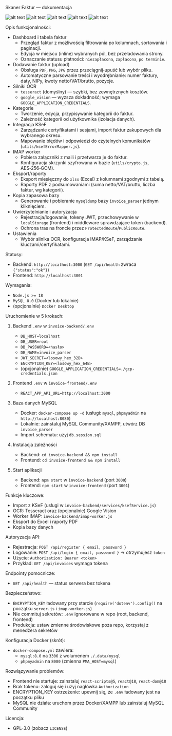 Skaner Faktur — dokumentacja

![alt text](https://img.shields.io/badge/license-MIT-blue.svg)
![alt text](https://img.shields.io/badge/React-18.2.0-61DAFB?logo=react)
![alt text](https://img.shields.io/badge/Node.js-18.x-339933?logo=node.js)
![alt text](https://img.shields.io/badge/MySQL-8.0-4479A1?logo=mysql)
![alt text](https://img.shields.io/badge/Express.js-4.18.2-000000?logo=express)

Opis funkcjonalności:
- Dashboard i tabela faktur
  - Przegląd faktur z możliwością filtrowania po kolumnach, sortowania i paginacji.
  - Edycja w miejscu (inline) wybranych pól, bez przeładowania strony.
  - Oznaczanie statusu płatności: `niezapłacona`, `zapłacona`, `po terminie`.
- Dodawanie faktur (upload)
  - Obsługa `PDF`, `PNG`, `JPG` przez przeciągnij‑upuść lub wybór pliku.
  - Automatyczne parsowanie treści i wyodrębnianie: numer faktury, daty, NIPy, kwoty netto/VAT/brutto, pozycje.
- Silniki OCR
  - `tesseract` (domyślny) — szybki, bez zewnętrznych kosztów.
  - `google_vision` — wyższa dokładność; wymaga `GOOGLE_APPLICATION_CREDENTIALS`.
- Kategorie
  - Tworzenie, edycja, przypisywanie kategorii do faktur.
  - Zależność kategorii od użytkownika (izolacja danych).
- Integracja KSeF
  - Zarządzanie certyfikatami i sesjami, import faktur zakupowych dla wybranego okresu.
  - Mapowanie błędów i odpowiedzi do czytelnych komunikatów (`utils/ksefErrorMapper.js`).
- IMAP worker
  - Pobiera załączniki z maili i przetwarza je do faktur.
  - Konfiguracja skrzynki szyfrowana w bazie (`utils/crypto.js`, AES‑256‑GCM).
- Eksport/raporty
  - Eksport miesięczny do `xlsx` (Excel) z kolumnami zgodnymi z tabelą.
  - Raporty PDF z podsumowaniami (suma netto/VAT/brutto, liczba faktur, wg kategorii).
- Kopia zapasowa bazy
  - Generowanie i pobieranie `mysqldump` bazy `invoice_parser` jednym kliknięciem.
- Uwierzytelnianie i autoryzacja
  - Rejestracja/logowanie, tokeny JWT, przechowywanie w `localStorage` (frontend) i middleware sprawdzające token (backend).
  - Ochrona tras na froncie przez `ProtectedRoute`/`PublicRoute`.
- Ustawienia
  - Wybór silnika OCR, konfiguracja IMAP/KSeF, zarządzanie kluczami/certyfikatami.
  
Statusy:
- Backend: `http://localhost:3000` (`GET /api/health` zwraca `{"status":"ok"}`)
- Frontend: `http://localhost:3001`

Wymagania:
- `Node.js >= 18`
- `MySQL 8.0` (Docker lub lokalnie)
- (opcjonalnie) `Docker Desktop`

Uruchomienie w 5 krokach:
1) Backend `.env` w `invoice-backend/.env`
   - `DB_HOST=localhost`
   - `DB_USER=root`
   - `DB_PASSWORD=<hasło>`
   - `DB_NAME=invoice_parser`
   - `JWT_SECRET=<losowy_hex_32B>`
   - `ENCRYPTION_KEY=<losowy_hex_64B>`
   - (opcjonalnie) `GOOGLE_APPLICATION_CREDENTIALS=./gcp-credentials.json`

2) Frontend `.env` w `invoice-frontend/.env`
   - `REACT_APP_API_URL=http://localhost:3000`

3) Baza danych MySQL
   - Docker: `docker-compose up -d` (usługi: `mysql`, `phpmyadmin` na `http://localhost:8080`)
   - Lokalnie: zainstaluj MySQL Community/XAMPP, utwórz DB `invoice_parser`
   - Import schematu: użyj `db.session.sql`

4) Instalacja zależności
   - Backend: `cd invoice-backend && npm install`
   - Frontend: `cd invoice-frontend && npm install`

5) Start aplikacji
   - Backend: `npm start` w `invoice-backend` (port `3000`)
   - Frontend: `npm start` w `invoice-frontend` (port `3001`)

Funkcje kluczowe:
- Import z KSeF (usługi w `invoice-backend/services/ksefService.js`)
- OCR: Tesseract oraz (opcjonalnie) Google Vision
- Worker IMAP: `invoice-backend/imap-worker.js`
- Eksport do Excel i raporty PDF
- Kopia bazy danych

Autoryzacja API:
- Rejestracja: `POST /api/register { email, password }`
- Logowanie: `POST /api/login { email, password }` → otrzymujesz `token`
- Użycie: `Authorization: Bearer <token>`
- Przykład: `GET /api/invoices` wymaga tokena

Endpointy pomocnicze:
- `GET /api/health` — status serwera bez tokena

Bezpieczeństwo:
- `ENCRYPTION_KEY` ładowany przy starcie (`require('dotenv').config()` na początku `server.js` i `imap-worker.js`)
- Nie commituj sekretów: `.env` ignorowane w repo (root, backend, frontend)
- Produkcja: ustaw zmienne środowiskowe poza repo, korzystaj z menedżera sekretów

Konfiguracja Docker (skrót):
- `docker-compose.yml` zawiera:
  - `mysql:8.0` na `3306` z wolumenem `./.data/mysql`
  - `phpmyadmin` na `8080` (zmienna `PMA_HOST=mysql`)

Rozwiązywanie problemów:
- Frontend nie startuje: zainstaluj `react-scripts@5`, `react@18`, `react-dom@18`
- Brak tokenu: zaloguj się i użyj nagłówka `Authorization`
- ENCRYPTION_KEY ostrzeżenie: upewnij się, że `.env` ładowany jest na początku pliku
- MySQL nie działa: uruchom przez Docker/XAMPP lub zainstaluj MySQL Community

Licencja:
- GPL-3.0 (zobacz `LICENSE`)
